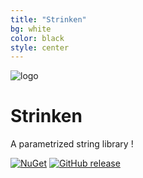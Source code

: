 ```yaml
---
title: "Strinken"
bg: white
color: black
style: center
---
```


![logo](img/logo.png)

# Strinken

A parametrized string library !

[![NuGet](https://img.shields.io/nuget/v/Strinken.svg)](https://www.nuget.org/packages/Strinken/)
[![GitHub release](https://img.shields.io/github/release/k94ll13nn3/Strinken.svg)](https://github.com/k94ll13nn3/Strinken/releases/latest)
